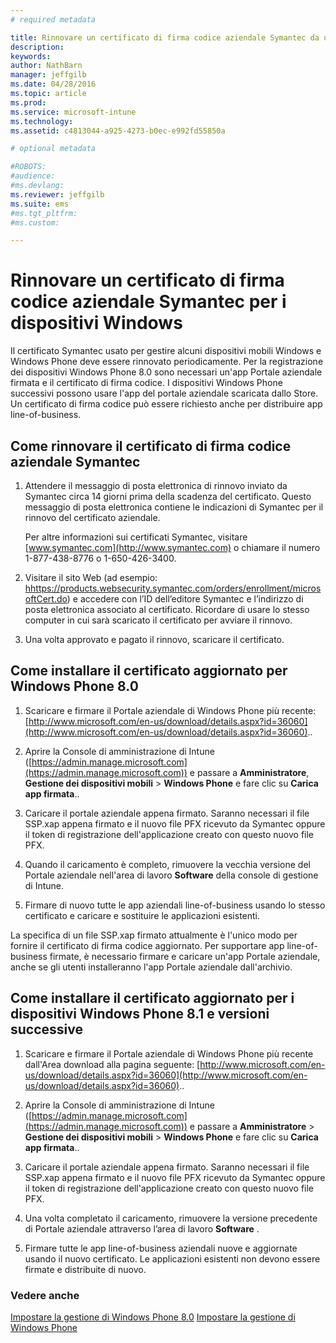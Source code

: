 ```yaml
---
# required metadata

title: Rinnovare un certificato di firma codice aziendale Symantec da usare con Microsoft Intune | Microsoft Intune
description:
keywords:
author: NathBarn
manager: jeffgilb
ms.date: 04/28/2016
ms.topic: article
ms.prod:
ms.service: microsoft-intune
ms.technology:
ms.assetid: c4813044-a925-4273-b0ec-e992fd55850a

# optional metadata

#ROBOTS:
#audience:
#ms.devlang:
ms.reviewer: jeffgilb
ms.suite: ems
#ms.tgt_pltfrm:
#ms.custom:

---
```


# Rinnovare un certificato di firma codice aziendale Symantec per i dispositivi Windows

Il certificato Symantec usato per gestire alcuni dispositivi mobili Windows e Windows Phone deve essere rinnovato periodicamente. Per la registrazione dei dispositivi Windows Phone 8.0 sono necessari un'app Portale aziendale firmata e il certificato di firma codice. I dispositivi Windows Phone successivi possono usare l'app del portale aziendale scaricata dallo Store. Un certificato di firma codice può essere richiesto anche per distribuire app line-of-business.

## Come rinnovare il certificato di firma codice aziendale Symantec

1.  Attendere il messaggio di posta elettronica di rinnovo inviato da Symantec circa 14 giorni prima della scadenza del certificato. Questo messaggio di posta elettronica contiene le indicazioni di Symantec per il rinnovo del certificato aziendale.

    Per altre informazioni sui certificati Symantec, visitare [www.symantec.com](http://www.symantec.com) o chiamare il numero 1-877-438-8776 o 1-650-426-3400.

2.  Visitare il sito Web (ad esempio: [hhttps://products.websecurity.symantec.com/orders/enrollment/microsoftCert.do](https://products.websecurity.symantec.com/orders/enrollment/microsoftCert.do)) e accedere con l’ID dell’editore Symantec e l’indirizzo di posta elettronica associato al certificato. Ricordare di usare lo stesso computer in cui sarà scaricato il certificato per avviare il rinnovo.

3.  Una volta approvato e pagato il rinnovo, scaricare il certificato.

## Come installare il certificato aggiornato per Windows Phone 8.0

1.  Scaricare e firmare il Portale aziendale di Windows Phone più recente: [http://www.microsoft.com/en-us/download/details.aspx?id=36060](http://www.microsoft.com/en-us/download/details.aspx?id=36060)..

2.  Aprire la Console di amministrazione di Intune ([https://admin.manage.microsoft.com](https://admin.manage.microsoft.com)) e passare a **Amministratore**, **Gestione dei dispositivi mobili** &gt; **Windows Phone** e fare clic su **Carica app firmata**..

3.  Caricare il portale aziendale appena firmato. Saranno necessari il file SSP.xap appena firmato e il nuovo file PFX ricevuto da Symantec oppure il token di registrazione dell'applicazione creato con questo nuovo file PFX.

4.  Quando il caricamento è completo, rimuovere la vecchia versione del Portale aziendale nell'area di lavoro **Software** della console di gestione di Intune.

5.  Firmare di nuovo tutte le app aziendali line-of-business usando lo stesso certificato e caricare e sostituire le applicazioni esistenti.

La specifica di un file SSP.xap firmato attualmente è l'unico modo per fornire il certificato di firma codice aggiornato. Per supportare app line-of-business firmate, è necessario firmare e caricare un'app Portale aziendale, anche se gli utenti installeranno l'app Portale aziendale dall'archivio.

## Come installare il certificato aggiornato per i dispositivi Windows Phone 8.1 e versioni successive

1.  Scaricare e firmare il Portale aziendale di Windows Phone più recente dall'Area download alla pagina seguente: [http://www.microsoft.com/en-us/download/details.aspx?id=36060](http://www.microsoft.com/en-us/download/details.aspx?id=36060)..

2.  Aprire la Console di amministrazione di Intune ([https://admin.manage.microsoft.com](https://admin.manage.microsoft.com)) e passare a **Amministratore** &gt; **Gestione dei dispositivi mobili** &gt; **Windows Phone** e fare clic su **Carica app firmata**..

3.  Caricare il portale aziendale appena firmato. Saranno necessari il file SSP.xap appena firmato e il nuovo file PFX ricevuto da Symantec oppure il token di registrazione dell'applicazione creato con questo nuovo file PFX.

4.  Una volta completato il caricamento, rimuovere la versione precedente di Portale aziendale attraverso l’area di lavoro **Software**  .

5.  Firmare tutte le app line-of-business aziendali nuove e aggiornate usando il nuovo certificato. Le applicazioni esistenti non devono essere firmate e distribuite di nuovo.


### Vedere anche
[Impostare la gestione di Windows Phone 8.0](set-up-windows-phone-8.0-management-with-microsoft-intune.md)
[Impostare la gestione di Windows Phone](set-up-windows-phone-management-with-microsoft-intune.md)


<!--HONumber=May16_HO1-->


